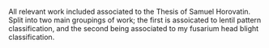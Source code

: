 All relevant work included associated to the Thesis of Samuel Horovatin. Split into two main groupings of work; the first is assoicated to lentil pattern classification, and the second being associated to my fusarium head blight classification.


